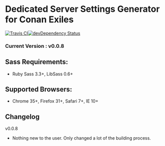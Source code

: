 # Dedicated Server Settings Generator for Conan Exiles

[![Travis CI](https://travis-ci.org/Xerrion/cfg-generator.svg?branch=dev)](https://travis-ci.org/Xerrion/cfg-generator)[![devDependency Status](https://david-dm.org/Xerrion/cfg-generator.svg)](https://david-dm.org/Xerrion/cfg-generator#info=devDependencies)

### Current Version : v0.0.8

## Sass Requirements:
- Ruby Sass 3.3+, LibSass 0.6+

## Supported Browsers:
- Chrome 35+, Firefox 31+, Safari 7+, IE 10+

## Changelog
v0.0.8
- Nothing new to the user. Only changed a lot of the building process.